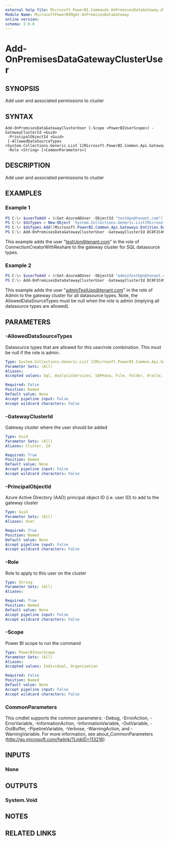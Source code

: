 ```yaml
---
external help file: Microsoft.PowerBI.Commands.OnPremisesDataGateway.dll-Help.xml
Module Name: MicrosoftPowerBIMgmt.OnPremisesDataGateway
online version:
schema: 2.0.0
---
```


# Add-OnPremisesDataGatewayClusterUser

## SYNOPSIS
Add user and associated permissions to cluster

## SYNTAX

```
Add-OnPremisesDataGatewayClusterUser [-Scope <PowerBIUserScope>] -GatewayClusterId <Guid>
 -PrincipalObjectId <Guid>
 [-AllowedDataSourceTypes <System.Collections.Generic.List`1[Microsoft.PowerBI.Common.Api.Gateways.Entities.DatasourceType]>]
 -Role <String> [<CommonParameters>]
```

## DESCRIPTION
Add user and associated permissions to cluster

## EXAMPLES

### Example 1
```powershell
PS C:\> $userToAdd = $(Get-AzureADUser -ObjectId "testUpn@tenant.com").ObjectId
PS C:\> $dsTypes = New-Object 'System.Collections.Generic.List[Microsoft.PowerBI.Common.Api.Gateways.Entities.DataSourceType]'
PS C:\> $dsTypes.Add([Microsoft.PowerBI.Common.Api.Gateways.Entities.DataSourceType]::Sql)
PS C:\> Add-OnPremisesDataGatewayClusterUser -GatewayClusterId DC8F2C49-5731-4B27-966B-3DB5094C2E77 -PrincipalObjectId $userToAdd -AllowedDataSourceTypes $dsTypes -Role ConnectionCreatorWithReshare
```

This example adds the user "testUpn@tenant.com" in the role of ConnectionCreatorWithReshare to the gateway cluster for SQL datasource types.

### Example 2
```powershell
PS C:\> $userToAdd = $(Get-AzureADUser -ObjectId "adminTestUpn@tenant.com").ObjectId
PS C:\> Add-OnPremisesDataGatewayClusterUser -GatewayClusterId DC8F2C49-5731-4B27-966B-3DB5094C2E77 -PrincipalObjectId $userToAdd -AllowedDataSourceTypes $null -Role Admin
```

This example adds the user "adminTestUpn@tenant.com" in the role of Admin to the gateway cluster for all datasource types.
Note, the AllowedDataSourceTypes must be null when the role is admin (implying all datasource types are allowed).

## PARAMETERS

### -AllowedDataSourceTypes
Datasource types that are allowed for this user/role combination. This must be null if the role is admin.

```yaml
Type: System.Collections.Generic.List`1[Microsoft.PowerBI.Common.Api.Gateways.Entities.DatasourceType]
Parameter Sets: (All)
Aliases:
Accepted values: Sql, AnalysisServices, SAPHana, File, Folder, Oracle, Teradata, SharePointList, Web, OData, DB2, MySql, PostgreSql, Sybase, Extension, SAPBW, AzureTables, AzureBlobs, Informix, ODBC, Excel, SharePoint, PubNub, MQ, BizTalk, GoogleAnalytics, CustomHttpApi, Exchange, Facebook, HDInsight, AzureMarketplace, ActiveDirectory, Hdfs, SharePointDocLib, PowerQueryMashup, OleDb, AdoDotNet, R, LOB, Salesforce, CustomConnector, SAPBWMessageServer, AdobeAnalytics, Essbase, Unknown

Required: False
Position: Named
Default value: None
Accept pipeline input: False
Accept wildcard characters: False
```

### -GatewayClusterId
Gateway cluster where the user should be added

```yaml
Type: Guid
Parameter Sets: (All)
Aliases: Cluster, Id

Required: True
Position: Named
Default value: None
Accept pipeline input: False
Accept wildcard characters: False
```

### -PrincipalObjectId
Azure Active Directory (AAD) principal object ID (i.e. user ID) to add to the gateway cluster

```yaml
Type: Guid
Parameter Sets: (All)
Aliases: User

Required: True
Position: Named
Default value: None
Accept pipeline input: False
Accept wildcard characters: False
```

### -Role
Role to apply to this user on the cluster

```yaml
Type: String
Parameter Sets: (All)
Aliases:

Required: True
Position: Named
Default value: None
Accept pipeline input: False
Accept wildcard characters: False
```

### -Scope
Power BI scope to run the command

```yaml
Type: PowerBIUserScope
Parameter Sets: (All)
Aliases:
Accepted values: Individual, Organization

Required: False
Position: Named
Default value: None
Accept pipeline input: False
Accept wildcard characters: False
```

### CommonParameters
This cmdlet supports the common parameters: -Debug, -ErrorAction, -ErrorVariable, -InformationAction, -InformationVariable, -OutVariable, -OutBuffer, -PipelineVariable, -Verbose, -WarningAction, and -WarningVariable. For more information, see about_CommonParameters (http://go.microsoft.com/fwlink/?LinkID=113216).

## INPUTS

### None

## OUTPUTS

### System.Void

## NOTES

## RELATED LINKS
